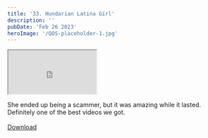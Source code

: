 ```yaml
---
title: '33. Hundarian Latina Girl'
description: ''
pubDate: 'Feb 26 2023'
heroImage: '/QOS-placeholder-1.jpg'
---
```

<iframe src="https://drive.google.com/file/d/1YlRgkIpyWcyec71YO_co-mwzCQDBNqY6/preview" width="200" height="100" allow="autoplay" allowfullscreen="allowfullscreen"></iframe>

She ended up being a scammer, but it was amazing while it lasted. Definitely one of the best videos we got.
<br>
<br>
<a class="read_more" href="https://drive.google.com/file/d/1YlRgkIpyWcyec71YO_co-mwzCQDBNqY6/view?usp=sharing">Download</a>
